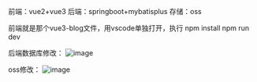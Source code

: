 前端：vue2+vue3 
后端：springboot+mybatisplus
存储：oss

前端就是那个vue3-blog文件，用vscode单独打开，执行
npm install
npm run dev

后端数据库修改：
![image](https://github.com/tbt008/tbt-Blog/assets/136364030/20a4d6fe-7982-41dd-bd08-4bf6309c85c3)

oss修改：
![image](https://github.com/tbt008/tbt-Blog/assets/136364030/a23d6414-2fcb-4328-845d-a9cc2b421d65)



